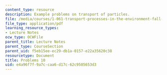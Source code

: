 ```yaml
---
content_type: resource
description: Example problems on transport of particles.
file: /media/courses/1-061-transport-processes-in-the-environment-fall-2008/e4a96f7f9a7ccaa6d17c62c9505653d3_problems10.pdf
file_type: application/pdf
learning_resource_types:
- Lecture Notes
ocw_type: OCWFile
parent_title: Lecture Notes
parent_type: CourseSection
parent_uid: f5eb15ee-ec29-db1a-0157-e22a35620c38
resourcetype: Document
title: Problems 10
uid: e4a96f7f-9a7c-caa6-d17c-62c9505653d3
---
```

